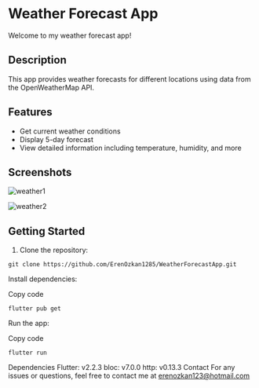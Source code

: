 # Weather Forecast App

Welcome to my weather forecast app!

## Description
This app provides weather forecasts for different locations using data from the OpenWeatherMap API.

## Features
- Get current weather conditions
- Display 5-day forecast
- View detailed information including temperature, humidity, and more

## Screenshots
![weather1](https://github.com/ErenOzkan1285/WeatherForecastApp/assets/63377181/d7096e60-03c6-4a54-abda-985fae2fa2c0)


![weather2](https://github.com/ErenOzkan1285/WeatherForecastApp/assets/63377181/e8fe3979-b9bf-40e9-bd7c-5aeebd9afd07)


## Getting Started
1. Clone the repository:
```
git clone https://github.com/ErenOzkan1285/WeatherForecastApp.git
```

Install dependencies:

Copy code
```
flutter pub get
```
Run the app:

Copy code
```
flutter run
```
Dependencies
Flutter: v2.2.3
bloc: v7.0.0
http: v0.13.3
Contact
For any issues or questions, feel free to contact me at erenozkan123@hotmail.com




